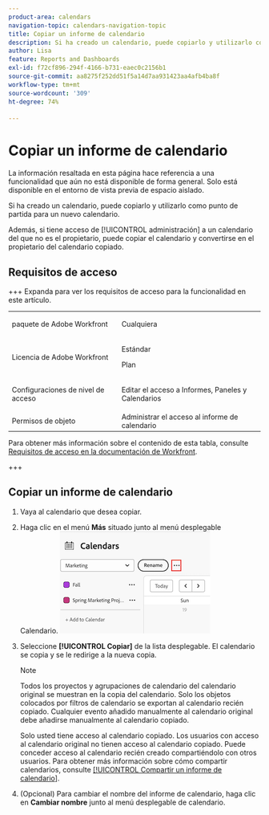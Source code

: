```yaml
---
product-area: calendars
navigation-topic: calendars-navigation-topic
title: Copiar un informe de calendario
description: Si ha creado un calendario, puede copiarlo y utilizarlo como punto de partida para un nuevo calendario.
author: Lisa
feature: Reports and Dashboards
exl-id: f72cf896-294f-4166-b731-eaec0c2156b1
source-git-commit: aa8275f252dd51f5a14d7aa931423aa4afb4ba8f
workflow-type: tm+mt
source-wordcount: '309'
ht-degree: 74%

---
```


# Copiar un informe de calendario

<span class="preview">La información resaltada en esta página hace referencia a una funcionalidad que aún no está disponible de forma general. Solo está disponible en el entorno de vista previa de espacio aislado.</span>

Si ha creado un calendario, puede copiarlo y utilizarlo como punto de partida para un nuevo calendario.

Además, si tiene acceso de [!UICONTROL administración] a un calendario del que no es el propietario, puede copiar el calendario y convertirse en el propietario del calendario copiado.

## Requisitos de acceso

+++ Expanda para ver los requisitos de acceso para la funcionalidad en este artículo.

<table style="table-layout:auto"> 
 <col> 
 </col> 
 <col> 
 </col> 
 <tbody> 
  <tr> 
   <td role="rowheader">paquete de Adobe Workfront</td> 
   <td> <p>Cualquiera</p> </td> 
  </tr> 
  <tr> 
   <td role="rowheader">Licencia de Adobe Workfront</td> 
   <td><p>Estándar</p>
       <p>Plan</p></td> 
  </tr> 
  <tr> 
   <td role="rowheader">Configuraciones de nivel de acceso</td> 
   <td> <p> Editar el acceso a Informes, Paneles y Calendarios</p></td> 
  </tr> 
  <tr> 
   <td role="rowheader">Permisos de objeto</td> 
   <td>Administrar el acceso al informe de calendario</td> 
  </tr> 
 </tbody> 
</table>

Para obtener más información sobre el contenido de esta tabla, consulte [Requisitos de acceso en la documentación de Workfront](/help/quicksilver/administration-and-setup/add-users/access-levels-and-object-permissions/access-level-requirements-in-documentation.md).

+++


## Copiar un informe de calendario

1. Vaya al calendario que desea copiar.
1. Haga clic en el menú **Más** situado junto al menú desplegable Calendario.
   ![calendario más menú](assets/more-menu-calendar.png)

1. Seleccione **[!UICONTROL Copiar]** de la lista desplegable. El calendario se copia y se le redirige a la nueva copia.


   >[!NOTE]
   >
   >Todos los proyectos y agrupaciones de calendario del calendario original se muestran en la copia del calendario. Solo los objetos colocados por filtros de calendario se exportan al calendario recién copiado. Cualquier evento añadido manualmente al calendario original debe añadirse manualmente al calendario copiado.
   >
   >Solo usted tiene acceso al calendario copiado. Los usuarios con acceso al calendario original no tienen acceso al calendario copiado. Puede conceder acceso al calendario recién creado compartiéndolo con otros usuarios. Para obtener más información sobre cómo compartir calendarios, consulte [[!UICONTROL Compartir un informe de calendario]](../../../reports-and-dashboards/reports/calendars/share-a-calendar-report.md).

1. (Opcional) Para cambiar el nombre del informe de calendario, haga clic en **Cambiar nombre** junto al menú desplegable de calendario.
